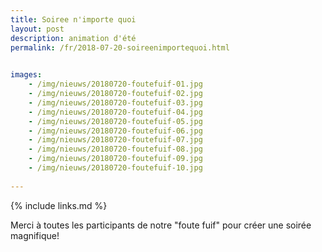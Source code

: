 ```yaml
---
title: Soiree n'importe quoi
layout: post
description: animation d'été
permalink: /fr/2018-07-20-soireenimportequoi.html

    
images: 
    - /img/nieuws/20180720-foutefuif-01.jpg
    - /img/nieuws/20180720-foutefuif-02.jpg
    - /img/nieuws/20180720-foutefuif-03.jpg
    - /img/nieuws/20180720-foutefuif-04.jpg
    - /img/nieuws/20180720-foutefuif-05.jpg
    - /img/nieuws/20180720-foutefuif-06.jpg
    - /img/nieuws/20180720-foutefuif-07.jpg
    - /img/nieuws/20180720-foutefuif-08.jpg
    - /img/nieuws/20180720-foutefuif-09.jpg
    - /img/nieuws/20180720-foutefuif-10.jpg
    
---
```


{% include links.md %}

Merci à toutes les participants de notre "foute fuif" pour créer une soirée magnifique!

